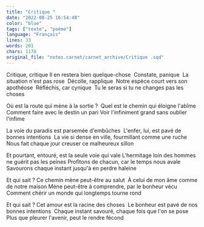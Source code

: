 ```yaml
---
title: "Critique "
date: "2022-08-25 16:54:48"
color: "blue"
tags: ["texte", "poème"]
language: "Français"
lines: 33
words: 201
chars: 1178
original_file: "notes.carnet/carnet_archive/Critique .sqd"
---
```


Critique, critique
Il en restera bien quelque-chose 
Constate, panique 
La situation n'est pas rose 
Décolle, rapplique 
Notre espèce court vers son apothéose 
Réfléchis, car cynique 
Tu le seras si tu ne changes pas les choses 

Où est la route qui mène à la sortie ? 
Quel est le chemin qui éloigne l'abîme 
Comment faire avec le destin un pari
Voir l'infiniment grand sans oublier l'infime 

La voie du paradis est parsemée d'embûches 
L'enfer, lui, est pavé de bonnes intentions 
La vie si dense en ville, fourmillant comme une ruche 
Nous fait chaque jour creuser ce malheureux sillon

Et pourtant, entouré, est la seule voie qui vale
L'hermitage loin des hommes ne guérit pas les peines
Profitons de chacun, car le temps nous avale
Savourons chaque instant jusqu'à en perdre haleine

Et qui sait ? Ce chemin mène peut-être au salut 
À celui de mon âme comme de notre maison
Mène peut-être à comprendre, par le bonheur vécu 
Comment chérir un monde qui longtemps tourne rond

Et qui sait ? Cet amour est la racine des choses 
Le bonheur est pavé de nos bonnes intentions 
Chaque instant savouré, chaque fois que l'on se pose
Plus que pleurer l'avenir, peut le rendre fécond